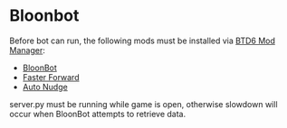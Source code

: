 # Bloonbot

Before bot can run, the following mods must be installed via [BTD6 Mod Manager](https://github.com/TDToolbox/BTD6-Mod-Manager):

* [BloonBot](https://github.com/jamesspalding/bloonbot/blob/main/BloonBot.cs)
* [Faster Forward](https://github.com/doombubbles/faster-forward)
* [Auto Nudge](https://github.com/doombubbles/auto-nudge)

server.py must be running while game is open, otherwise slowdown will occur when BloonBot attempts to retrieve data.
